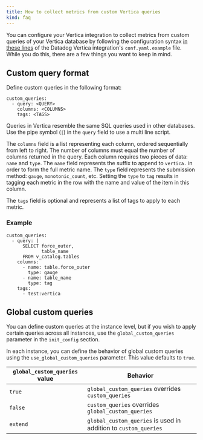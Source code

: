 ```yaml
---
title: How to collect metrics from custom Vertica queries
kind: faq
---
```


You can configure your Vertica integration to collect metrics from custom queries of your Vertica database by following the configuration syntax [in these lines][1] of the Datadog Vertica integration's `conf.yaml.example` file. While you do this, there are a few things you want to keep in mind.

## Custom query format

Define custom queries in the following format:

```
custom_queries:
  - query: <QUERY>
    columns: <COLUMNS>
    tags: <TAGS>
```

Queries in Vertica resemble the same SQL queries used in other databases. Use the pipe symbol (`|`) in the `query` field to use a multi line script.

The `columns` field is a list representing each column, ordered sequentially from left to right. The number of columns must equal the number of columns returned in the query. Each column requires two pieces of data: `name` and `type`. The `name` field represents the suffix to append to `vertica.` in order to form the full metric name. The `type` field represents the submission method: `gauge`, `monotonic_count`, etc. Setting the `type` to `tag` results in tagging each metric in the row with the name and value of the item in this column. 

The `tags` field is optional and represents a list of tags to apply to each metric.

### Example

```
custom_queries:
  - query: |
      SELECT force_outer,
             table_name
      FROM v_catalog.tables
    columns:
      - name: table.force_outer
        type: gauge
      - name: table_name
        type: tag
    tags:
      - test:vertica
```

## Global custom queries

You can define custom queries at the instance level, but if you wish to apply certain queries across all instances, use the `global_custom_queries` parameter in the `init_config` section.

In each instance, you can define the behavior of global custom queries using the `use_global_custom_queries` parameter. This value defaults to `true`.


| `global_custom_queries` value | Behavior |
| ----- | -----|
| `true` | `global_custom_queries` overrides `custom_queries` |
| `false` | `custom_queries` overrides `global_custom_queries` |
| `extend` | `global_custom_queries` is used in addition to `custom_queries` |

[1]: https://github.com/DataDog/integrations-core/blob/master/vertica/datadog_checks/vertica/data/conf.yaml.example#L54-L71
[2]: https://www.vertica.com/docs/9.2.x/HTML/Content/Authoring/ConceptsGuide/Other/Transactions.htm
[3]: /api
